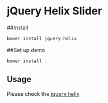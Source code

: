 # jQuery Helix Slider

##Install

```sh
bower install jquery.helix
```

##Set up demo

```
bower install .
```

## Usage
Please check the [jquery.helix](http://sideroad.secret.jp/plugins/jQueryHelix/)

